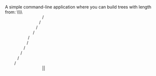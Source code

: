 A simple command-line application where you can build trees with length from: \\\\\\\\\
⠀⠀⠀⠀⠀⠀⠀⠀⠀⠀⠀⠀/\
⠀⠀⠀⠀⠀⠀⠀⠀⠀⠀⠀/⠀⠀\
⠀⠀⠀⠀⠀⠀⠀⠀⠀⠀/⠀⠀⠀⠀\
⠀⠀⠀⠀⠀⠀⠀⠀⠀/⠀⠀⠀⠀⠀⠀\
⠀⠀⠀⠀⠀⠀⠀ /⠀⠀⠀⠀⠀⠀⠀⠀\
⠀⠀⠀⠀⠀⠀⠀/⠀⠀⠀⠀⠀⠀⠀⠀⠀⠀\
⠀⠀⠀⠀⠀⠀/⠀⠀⠀⠀⠀⠀⠀⠀⠀⠀⠀⠀\
⠀⠀⠀⠀⠀/⠀⠀⠀⠀⠀⠀⠀⠀⠀⠀⠀⠀⠀⠀\
⠀⠀⠀⠀/⠀⠀⠀⠀⠀⠀⠀⠀⠀⠀⠀⠀⠀⠀⠀⠀\
⠀⠀⠀/⠀⠀⠀⠀⠀⠀⠀⠀⠀⠀⠀⠀⠀⠀⠀⠀⠀⠀\
⠀⠀⠀⠀⠀⠀⠀⠀⠀⠀⠀⠀||                   
